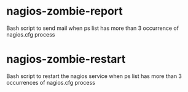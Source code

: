 # nagios-zombie-report
Bash script to send mail when ps list has more than 3 occurrence of nagios.cfg process

# nagios-zombie-restart
Bash script to restart the nagios service when ps list has more than 3 occurrences of nagios.cfg process

